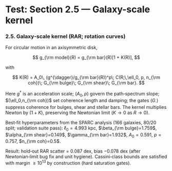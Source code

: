 # Test: Section 2.5 — Galaxy-scale kernel

### 2.5. Galaxy‑scale kernel (RAR; rotation curves)

For circular motion in an axisymmetric disk,

$$
g_{\rm model}(R) = g_{\rm bar}(R)[1 + K(R)],
$$

with

$$
K(R) = A_0\, (g^{\dagger}/g_{\rm bar}(R))^p\; C(R;\,\ell_0, p, n_{\rm coh})\; G_{\rm bulge}\; G_{\rm shear}\; G_{\rm bar}.
$$

Here $g^{\dagger}$ is an acceleration scale; $(A_0,p)$ govern the path‑spectrum slope; $(\ell_0,n_{\rm coh})$ set coherence length and damping; the gates $(G_{\cdot})$ suppress coherence for bulges, shear and stellar bars. The kernel multiplies Newton by $(1+K)$, preserving the Newtonian limit $(K \to 0$ as $R \to 0)$.

Best‑fit hyperparameters from the SPARC analysis (166 galaxies, 80/20 split; validation suite pass): $\ell_0=4.993$ kpc, $\beta_{\rm bulge}=1.759$, $\alpha_{\rm shear}=0.149$, $\gamma_{\rm bar}=1.932$, $A_0=0.591$, $p=0.757$, $n_{\rm coh}=0.5$.

Result: hold‑out RAR scatter = 0.087 dex, bias $-0.078$ dex (after Newtonian‑limit bug fix and unit hygiene). Cassini‑class bounds are satisfied with margin $\geq 10^{13}$ by construction (hard saturation gates).
